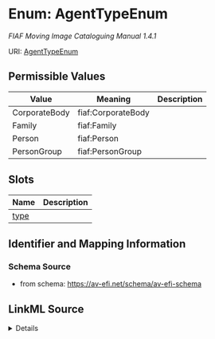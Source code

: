 # Enum: AgentTypeEnum




_FIAF Moving Image Cataloguing Manual 1.4.1_



URI: [AgentTypeEnum](AgentTypeEnum.md)

## Permissible Values

| Value | Meaning | Description |
| --- | --- | --- |
| CorporateBody | fiaf:CorporateBody |  |
| Family | fiaf:Family |  |
| Person | fiaf:Person |  |
| PersonGroup | fiaf:PersonGroup |  |




## Slots

| Name | Description |
| ---  | --- |
| [type](type.md) |  |






## Identifier and Mapping Information







### Schema Source


* from schema: https://av-efi.net/schema/av-efi-schema




## LinkML Source

<details>
```yaml
name: AgentTypeEnum
description: FIAF Moving Image Cataloguing Manual 1.4.1
from_schema: https://av-efi.net/schema/av-efi-schema
rank: 1000
permissible_values:
  CorporateBody:
    text: CorporateBody
    meaning: fiaf:CorporateBody
  Family:
    text: Family
    meaning: fiaf:Family
  Person:
    text: Person
    meaning: fiaf:Person
  PersonGroup:
    text: PersonGroup
    meaning: fiaf:PersonGroup

```
</details>
